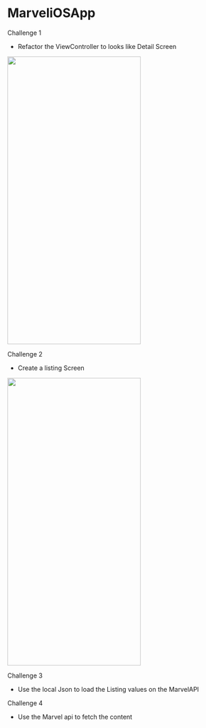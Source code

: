 # MarveliOSApp

Challenge 1
- Refactor the ViewController to looks like Detail Screen

<img src=https://user-images.githubusercontent.com/16628784/171314916-a3050817-d512-453a-bbc2-363b831eeb7c.png width="300" height="648">


Challenge 2
- Create a listing Screen

<img src=https://user-images.githubusercontent.com/16628784/171315550-700ba1b1-1108-4b03-9a3a-f4d57f4a8be5.png width="300" height="648">

Challenge 3
- Use the local Json to load the Listing values on the MarvelAPI

Challenge 4
-  Use the Marvel api to fetch the content
